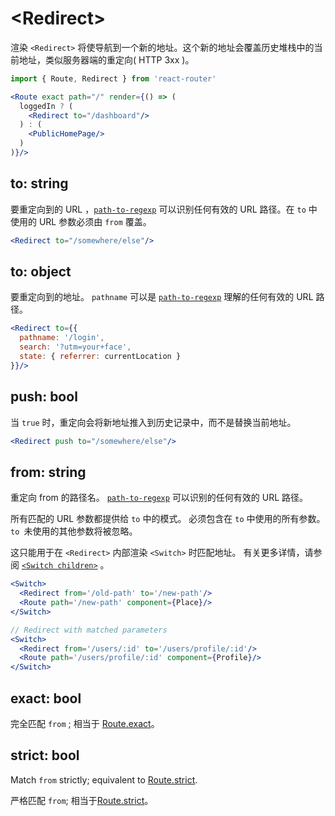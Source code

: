# &lt;Redirect>

渲染 `<Redirect>` 将使导航到一个新的地址。这个新的地址会覆盖历史堆栈中的当前地址，类似服务器端的重定向( HTTP 3xx )。

```jsx
import { Route, Redirect } from 'react-router'

<Route exact path="/" render={() => (
  loggedIn ? (
    <Redirect to="/dashboard"/>
  ) : (
    <PublicHomePage/>
  )
)}/>
```

## to: string

要重定向到的 URL ，[`path-to-regexp`](https://www.npmjs.com/package/path-to-regexp) 可以识别任何有效的 URL 路径。在 `to` 中使用的 URL 参数必须由 `from` 覆盖。

```jsx
<Redirect to="/somewhere/else"/>
```

## to: object

要重定向到的地址。  `pathname`  可以是  [`path-to-regexp`](https://www.npmjs.com/package/path-to-regexp)  理解的任何有效的 URL 路径。

```jsx
<Redirect to={{
  pathname: '/login',
  search: '?utm=your+face',
  state: { referrer: currentLocation }
}}/>
```

## push: bool

当 `true` 时，重定向会将新地址推入到历史记录中，而不是替换当前地址。

```jsx
<Redirect push to="/somewhere/else"/>
```

## from: string

重定向 from 的路径名。  [`path-to-regexp`](https://www.npmjs.com/package/path-to-regexp)  可以识别的任何有效的 URL 路径。

所有匹配的 URL 参数都提供给 `to` 中的模式。 必须包含在 `to` 中使用的所有参数。 `to `未使用的其他参数将被忽略。

这只能用于在 `<Redirect>` 内部渲染 `<Switch>` 时匹配地址。 有关更多详情，请参阅 [`<Switch children>`](./Switch.md#children-node) 。

```jsx
<Switch>
  <Redirect from='/old-path' to='/new-path'/>
  <Route path='/new-path' component={Place}/>
</Switch>
```

```jsx
// Redirect with matched parameters
<Switch>
  <Redirect from='/users/:id' to='/users/profile/:id'/>
  <Route path='/users/profile/:id' component={Profile}/>
</Switch>
```

## exact: bool

完全匹配 `from` ; 相当于 [Route.exact](./Route.md#exact-bool)。

## strict: bool

Match `from` strictly; equivalent to [Route.strict](./Route.md#strict-bool).

严格匹配  `from`; 相当于[Route.strict](./Route.md#strict-bool)。